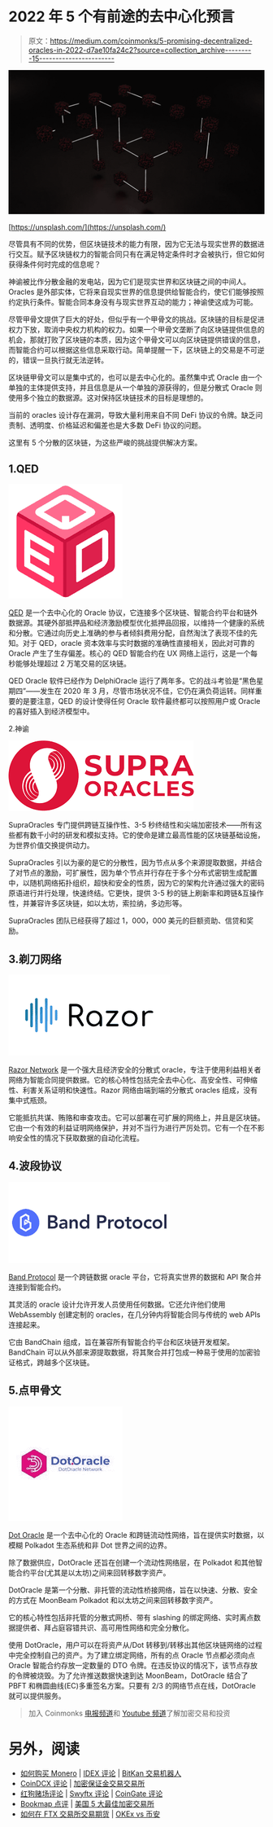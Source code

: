 # 2022 年 5 个有前途的去中心化预言

> 原文：<https://medium.com/coinmonks/5-promising-decentralized-oracles-in-2022-d7ae10fa24c2?source=collection_archive---------15----------------------->

![](img/55c6b4c10121cbf283ebaf1706a79fa6.png)

[https://unsplash.com/](https://unsplash.com/)

尽管具有不同的优势，但区块链技术的能力有限，因为它无法与现实世界的数据进行交互。赋予区块链权力的智能合同只有在满足特定条件时才会被执行，但它如何获得条件何时完成的信息呢？

神谕被比作分散金融的发电站，因为它们是现实世界和区块链之间的中间人。Oracles 是外部实体，它将来自现实世界的信息提供给智能合约，使它们能够按照约定执行条件。智能合同本身没有与现实世界互动的能力；神谕使这成为可能。

尽管甲骨文提供了巨大的好处，但似乎有一个甲骨文的挑战。区块链的目标是促进权力下放，取消中央权力机构的权力。如果一个甲骨文垄断了向区块链提供信息的机会，那就打败了区块链的本质，因为这个甲骨文可以向区块链提供错误的信息，而智能合约可以根据这些信息采取行动。简单提醒一下，区块链上的交易是不可逆的，错误一旦执行就无法逆转。

区块链甲骨文可以是集中式的，也可以是去中心化的。虽然集中式 Oracle 由一个单独的主体提供支持，并且信息是从一个单独的源获得的，但是分散式 Oracle 则使用多个独立的数据源。这对保持区块链技术的目标是理想的。

当前的 oracles 设计存在漏洞，导致大量利用来自不同 DeFi 协议的令牌。缺乏问责制、透明度、价格延迟和偏差也是大多数 DeFi 协议的问题。

这里有 5 个分散的区块链，为这些严峻的挑战提供解决方案。

## 1.QED

![](img/6d61e05e061be7941b18eff8065af904.png)

[QED](https://qed.network/) 是一个去中心化的 Oracle 协议，它连接多个区块链、智能合约平台和链外数据源。其硬外部抵押品和经济激励模型优化抵押品回报，以维持一个健康的系统和分散。它通过向历史上准确的参与者倾斜费用分配，自然淘汰了表现不佳的先知。对于 QED，oracle 资本效率与实时数据的准确性直接相关，因此对可靠的 Oracle 产生了生存偏差。核心的 QED 智能合约在 UX 网络上运行，这是一个每秒能够处理超过 2 万笔交易的区块链。

QED Oracle 软件已经作为 DelphiOracle 运行了两年多。它的战斗考验是“黑色星期四”——发生在 2020 年 3 月，尽管市场状况不佳，它仍在满负荷运转。同样重要的是要注意，QED 的设计使得任何 Oracle 软件最终都可以按照用户或 Oracle 的喜好插入到经济模型中。

2.神谕

![](img/0f218cdce2fbb5d04b58d9c6905a9554.png)

SupraOracles 专门提供跨链互操作性、3-5 秒终结性和尖端加密技术——所有这些都有数千小时的研发和模拟支持。它的使命是建立最高性能的区块链基础设施，为世界价值交换提供动力。

SupraOracles 引以为豪的是它的分散性，因为节点从多个来源提取数据，并结合了对节点的激励，可扩展性，因为单个节点并行存在于多个分布式密钥生成配置中，以随机网络拓扑组织，超快和安全的性质，因为它的架构允许通过强大的密码原语进行并行处理，快速终结。它更快，提供 3-5 秒的链上刷新率和跨链&互操作性，并兼容许多区块链，如以太坊，索拉纳，多边形等。

SupraOracles 团队已经获得了超过 1，000，000 美元的巨额资助、信贷和奖励。

## 3.剃刀网络

![](img/38bb13caf2fc0891b9b89383ac869212.png)

[Razor Network](https://razor.network/) 是一个强大且经济安全的分散式 oracle，专注于使用利益相关者网络为智能合同提供数据。它的核心特性包括完全去中心化、高安全性、可伸缩性、利害关系证明和快速性。Razor 网络由端到端的分散式 oracles 组成，没有集中式瓶颈。

它能抵抗共谋、贿赂和审查攻击。它可以部署在可扩展的网络上，并且是区块链。它由一个有效的利益证明网络保护，并对不当行为进行严厉处罚。它有一个在不影响安全性的情况下获取数据的自动化流程。

## 4.波段协议

![](img/08bb33a209c21be90b3ff58325aa4450.png)

[Band Protocol](https://bandprotocol.com/) 是一个跨链数据 oracle 平台，它将真实世界的数据和 API 聚合并连接到智能合约。

其灵活的 oracle 设计允许开发人员使用任何数据。它还允许他们使用 WebAssembly 创建定制的 oracles，在几分钟内将智能合同与传统的 web APIs 连接起来。

它由 BandChain 组成，旨在兼容所有智能合约平台和区块链开发框架。BandChain 可以从外部来源提取数据，将其聚合并打包成一种易于使用的加密验证格式，跨越多个区块链。

## 5.点甲骨文

![](img/507935a4d6f93c59192102c1a7a6359e.png)

[Dot Oracle](https://dotoracle.network/) 是一个去中心化的 Oracle 和跨链流动性网络，旨在提供实时数据，以模糊 Polkadot 生态系统和非 Dot 世界之间的边界。

除了数据供应，DotOracle 还旨在创建一个流动性网络层，在 Polkadot 和其他智能合约平台(尤其是以太坊)之间来回转移数字资产。

DotOracle 是第一个分散、非托管的流动性桥接网络，旨在以快速、分散、安全的方式在 MoonBeam Polkadot 和以太坊之间来回转移数字资产。

它的核心特性包括非托管的分散式网桥、带有 slashing 的绑定网络、实时离点数据提供者、拜占庭容错共识、高可用性网络和完全分散化。

使用 DotOracle，用户可以在将资产从/Dot 转移到/转移出其他区块链网络的过程中完全控制自己的资产。为了建立绑定网络，所有的点 Oracle 节点都必须向点 Oracle 智能合约存放一定数量的 DTO 令牌。在违反协议的情况下，该节点存放的令牌被烧毁。为了允许推送数据快速到达 MoonBeam，DotOracle 结合了 PBFT 和椭圆曲线(EC)多重签名方案。只要有 2/3 的网络节点在线，DotOracle 就可以提供服务。

> 加入 Coinmonks [电报频道](https://t.me/coincodecap)和 [Youtube 频道](https://www.youtube.com/c/coinmonks/videos)了解加密交易和投资

# 另外，阅读

*   [如何购买 Monero](https://coincodecap.com/buy-monero) | [IDEX 评论](https://coincodecap.com/idex-review) | [BitKan 交易机器人](https://coincodecap.com/bitkan-trading-bot)
*   [CoinDCX 评论](/coinmonks/coindcx-review-8444db3621a2) | [加密保证金交易交易所](https://coincodecap.com/crypto-margin-trading-exchanges)
*   [红狗赌场评论](https://coincodecap.com/red-dog-casino-review) | [Swyftx 评论](https://coincodecap.com/swyftx-review) | [CoinGate 评论](https://coincodecap.com/coingate-review)
*   [Bookmap 点评](https://coincodecap.com/bookmap-review-2021-best-trading-software) | [美国 5 大最佳加密交易所](https://coincodecap.com/crypto-exchange-usa)
*   [如何在 FTX 交易所交易期货](https://coincodecap.com/ftx-futures-trading) | [OKEx vs 币安](https://coincodecap.com/okex-vs-binance)